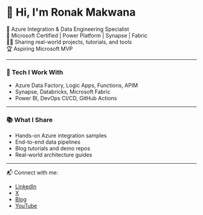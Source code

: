 # 👋 Hi, I'm Ronak Makwana

🎯 Azure Integration & Data Engineering Specialist  
🚀 Microsoft Certified | Power Platform | Synapse | Fabric  
🧑‍🏫 Sharing real-world projects, tutorials, and tools  
🏆 Aspiring Microsoft MVP

---

### 🔧 Tech I Work With
- Azure Data Factory, Logic Apps, Functions, APIM
- Synapse, Databricks, Microsoft Fabric
- Power BI, DevOps CI/CD, GitHub Actions

---

### 📚 What I Share
- Hands-on Azure integration samples
- End-to-end data pipelines
- Blog tutorials and demo repos
- Real-world architecture guides

---

📬 Connect with me:
- [LinkedIn](https://www.linkedin.com/in/ronakmakwana)
- [X](https://x.com/RonakOnAzure)
- [Blog](https://ronakmakwana.co)
- [YouTube](https://www.youtube.com/channel/UC9-0cYwR3t6GONifGVtZpwQ)
